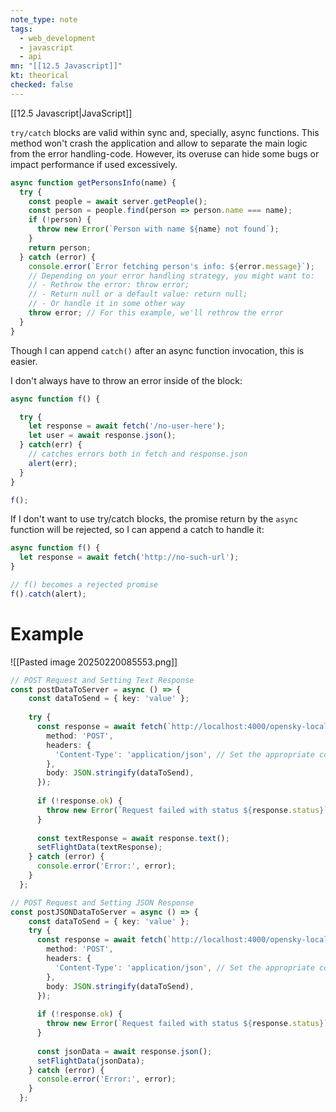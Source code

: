 ```yaml
---
note_type: note
tags:
  - web_development
  - javascript
  - api
mn: "[[12.5 Javascript]]"
kt: theorical
checked: false
---
```

[[12.5 Javascript|JavaScript]]

`try/catch` blocks are valid within sync and, specially, async functions. This method won't crash the application and allow to separate the main logic from the error handling-code. However, its overuse can hide some bugs or impact performance if used excessively.

```js
async function getPersonsInfo(name) {
  try {
    const people = await server.getPeople();
    const person = people.find(person => person.name === name);
    if (!person) {
      throw new Error(`Person with name ${name} not found`);
    }
    return person;
  } catch (error) {
    console.error(`Error fetching person's info: ${error.message}`);
    // Depending on your error handling strategy, you might want to:
    // - Rethrow the error: throw error;
    // - Return null or a default value: return null;
    // - Or handle it in some other way
    throw error; // For this example, we'll rethrow the error
  }
}
```

Though I can append `catch()` after an async function invocation, this is easier. 

I don't always have to throw an error inside of the block:

```js
async function f() {

  try {
    let response = await fetch('/no-user-here');
    let user = await response.json();
  } catch(err) {
    // catches errors both in fetch and response.json
    alert(err);
  }
}

f();
```

If I don't want to use try/catch blocks, the promise return by the `async` function will be rejected, so I can append a catch to handle it:

```js
async function f() {
  let response = await fetch('http://no-such-url');
}

// f() becomes a rejected promise
f().catch(alert); 
```

# Example
![[Pasted image 20250220085553.png]]

```ts
// POST Request and Setting Text Response
const postDataToServer = async () => {
    const dataToSend = { key: 'value' };
  
    try {
      const response = await fetch(`http://localhost:4000/opensky-local?fileId=data${counterId}`, {
        method: 'POST',
        headers: {
          'Content-Type': 'application/json', // Set the appropriate content type
        },
        body: JSON.stringify(dataToSend),
      });
  
      if (!response.ok) {
        throw new Error(`Request failed with status ${response.status}`);
      }
  
      const textResponse = await response.text();
      setFlightData(textResponse);
    } catch (error) {
      console.error('Error:', error);
    }
  };
```

```ts
// POST Request and Setting JSON Response 
const postJSONDataToServer = async () => {
    const dataToSend = { key: 'value' };
    try {
      const response = await fetch(`http://localhost:4000/opensky-local?fileId=data${counterId}`, {
        method: 'POST',
        headers: {
          'Content-Type': 'application/json', // Set the appropriate content type
        },
        body: JSON.stringify(dataToSend),
      });
  
      if (!response.ok) {
        throw new Error(`Request failed with status ${response.status}`);
      }
  
      const jsonData = await response.json();
      setFlightData(jsonData);
    } catch (error) {
      console.error('Error:', error);
    }
  };
```